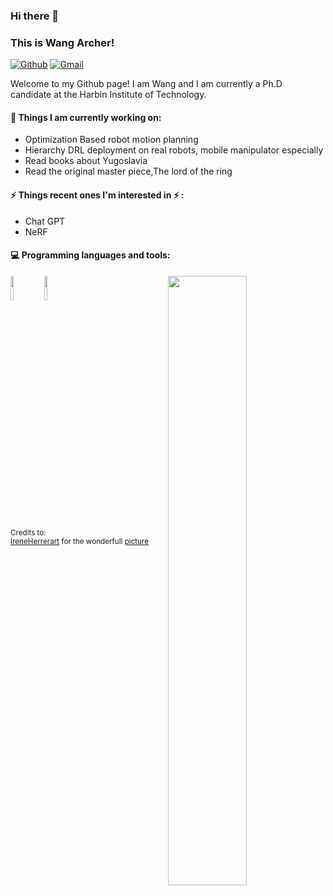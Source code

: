 ### Hi there 👋 
### This is Wang Archer!
 
[![Github](https://img.shields.io/badge/-Github-000?style=flat&logo=Github&logoColor=white)](https://github.com/wangarcher)
[![Gmail](https://img.shields.io/badge/-Gmail-c14438?style=flat&logo=Gmail&logoColor=white)](archer7wang@gmail.com)
 
Welcome to my Github page! I am Wang and I am currently a Ph.D candidate at the Harbin Institute of Technology.  
  
 
#### 🌱 Things I am currently working on:  
- Optimization Based robot motion planning
- Hierarchy DRL deployment on real robots, mobile manipulator especially
- Read books about Yugoslavia
- Read the original master piece,The lord of the ring 


#### ⚡ Things recent ones I'm interested in ⚡ : 
- Chat GPT
- NeRF
 
#### :computer: Programming languages and tools: 
<p>
	<img width="50%" align="right" src="https://github-readme-stats.vercel.app/api?username=wangarcher&show_icons=true&hide_border=true" />
 
<code><img width="10%" src="https://www.vectorlogo.zone/logos/ros/ros-ar21.svg"></code>
<code><img width="10%" src="https://www.vectorlogo.zone/logos/python/python-ar21.svg"></code>

</p>
 
<sub>Credits to: <br/>[IreneHerrerart](https://www.artstation.com/ireneherrera) for the wonderfull [picture](https://github.com/FernandoRoldan93/FernandoRoldan93/blob/master/cover_image.jpg)</sub>
